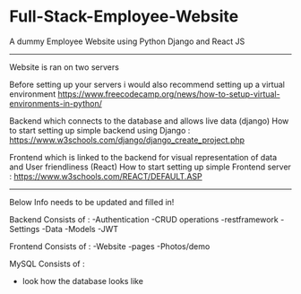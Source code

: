 # Full-Stack-Employee-Website
A dummy Employee Website using Python Django and React JS

--------------------------------------

Website is ran on two servers

Before setting up your servers i would also recommend setting up a virtual environment
https://www.freecodecamp.org/news/how-to-setup-virtual-environments-in-python/


Backend which connects to the database and allows live data (django)
How to start setting up simple backend using Django : https://www.w3schools.com/django/django_create_project.php


Frontend which is linked to the backend for visual representation of data and User friendliness (React)
How to start setting up simple Frontend server : https://www.w3schools.com/REACT/DEFAULT.ASP



-----------------------------------------------

Below Info needs to be updated and filled in!


Backend Consists of :
-Authentication
-CRUD operations
-restframework
-Settings
-Data
-Models
-JWT


Frontend Consists of :
-Website
-pages
-Photos/demo

MySQL Consists of :
- look how the database looks like
